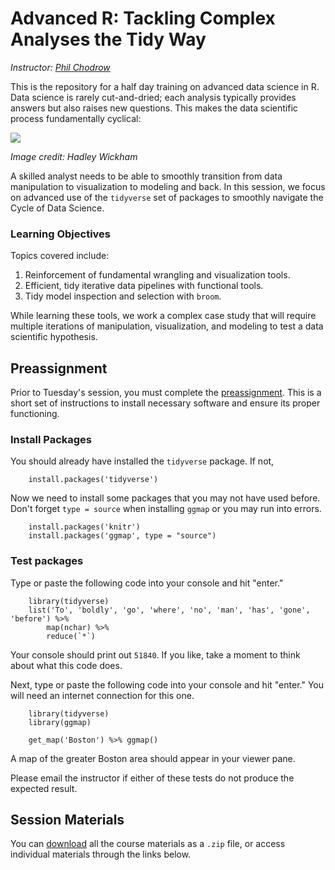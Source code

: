 # Advanced R: Tackling Complex Analyses the Tidy Way

*Instructor: [Phil Chodrow](https://philchodrow.github.io/)*

This is the repository for a half day training on advanced data science in R. Data science is rarely cut-and-dried; each analysis typically provides answers but also raises new questions. This makes the data scientific process fundamentally cyclical:

![](http://r4ds.had.co.nz/diagrams/data-science.png)

*Image credit: Hadley Wickham*

A skilled analyst needs to be able to smoothly transition from data manipulation to visualization to modeling and back. In this session, we focus on advanced use of the `tidyverse` set of packages to smoothly navigate the Cycle of Data Science. 

### Learning Objectives 

Topics covered include:

1. Reinforcement of fundamental wrangling and visualization tools. 
2. Efficient, tidy iterative data pipelines with functional tools. 
3. Tidy model inspection and selection with `broom`. 

While learning these tools, we work a complex case study that will require multiple iterations of manipulation, visualization, and modeling to test a data scientific hypothesis. 

## Preassignment

Prior to Tuesday's session, you must complete the [preassignment](https://philchodrow.github.io/mban_orientation/data_science_intro/preassignment/preassignment.html). This is a short set of instructions to install necessary software and ensure its proper functioning. 

### Install Packages

You should already have installed the `tidyverse` package. If not, 

```{r}
    install.packages('tidyverse')
```

Now we need to install some packages that you may not have used before. Don't forget `type = source` when installing `ggmap` or you may run into errors. 

```{r}
    install.packages('knitr')
    install.packages('ggmap', type = "source")
```

### Test packages

Type or paste the following code into your console and hit "enter." 

```{r}
    library(tidyverse)
    list('To', 'boldly', 'go', 'where', 'no', 'man', 'has', 'gone', 'before') %>% 
        map(nchar) %>% 
        reduce(`*`)
```

Your console should print out `51840`. If you like, take a moment to think about what this code does. 

Next, type or paste the following code into your console and hit "enter." You will need an internet connection for this one. 

```{r}
    library(tidyverse)
    library(ggmap)

    get_map('Boston') %>% ggmap()
```   

A map of the greater Boston area should appear in your viewer pane. 

Please email the instructor if either of these tests do not produce the expected result. 

## Session Materials

You can [download](https://github.com/PhilChodrow/mban_orientation/archive/master.zip) all the course materials as a `.zip` file, or access individual materials through the links below. 

